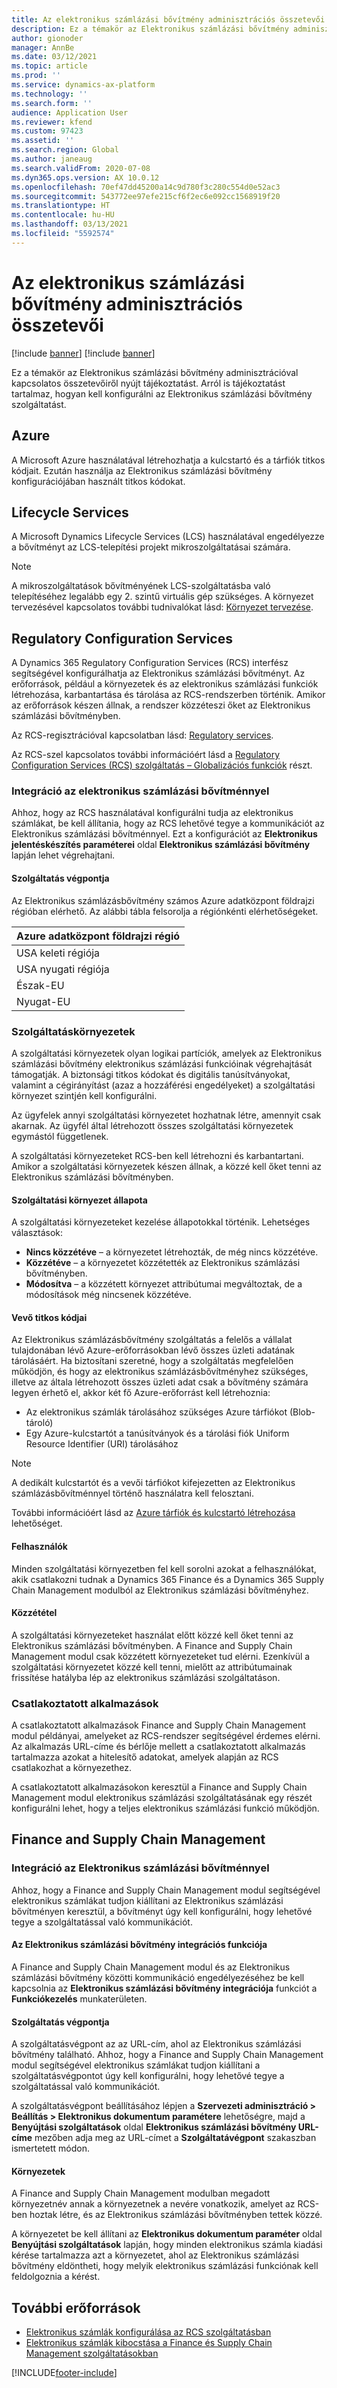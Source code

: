 ```yaml
---
title: Az elektronikus számlázási bővítmény adminisztrációs összetevői
description: Ez a témakör az Elektronikus számlázási bővítmény adminisztrációval kapcsolatos összetevőiről nyújt tájékoztatást.
author: gionoder
manager: AnnBe
ms.date: 03/12/2021
ms.topic: article
ms.prod: ''
ms.service: dynamics-ax-platform
ms.technology: ''
ms.search.form: ''
audience: Application User
ms.reviewer: kfend
ms.custom: 97423
ms.assetid: ''
ms.search.region: Global
ms.author: janeaug
ms.search.validFrom: 2020-07-08
ms.dyn365.ops.version: AX 10.0.12
ms.openlocfilehash: 70ef47dd45200a14c9d780f3c280c554d0e52ac3
ms.sourcegitcommit: 543772ee97efe215cf6f2ec6e092cc1568919f20
ms.translationtype: HT
ms.contentlocale: hu-HU
ms.lasthandoff: 03/13/2021
ms.locfileid: "5592574"
---
```

# <a name="electronic-invoicing-add-on-administration-components"></a>Az elektronikus számlázási bővítmény adminisztrációs összetevői

[!include [banner](../includes/banner.md)]
[!include [banner](../includes/preview-banner.md)]

Ez a témakör az Elektronikus számlázási bővítmény adminisztrációval kapcsolatos összetevőiről nyújt tájékoztatást. Arról is tájékoztatást tartalmaz, hogyan kell konfigurálni az Elektronikus számlázási bővítmény szolgáltatást.

## <a name="azure"></a>Azure

A Microsoft Azure használatával létrehozhatja a kulcstartó és a tárfiók titkos kódjait. Ezután használja az Elektronikus számlázási bővítmény konfigurációjában használt titkos kódokat.

## <a name="lifecycle-services"></a>Lifecycle Services

A Microsoft Dynamics Lifecycle Services (LCS) használatával engedélyezze a bővítményt az LCS-telepítési projekt mikroszolgáltatásai számára.

> [!NOTE]
> A mikroszolgáltatások bővítményének LCS-szolgáltatásba való telepítéséhez legalább egy 2. szintű virtuális gép szükséges. A környezet tervezésével kapcsolatos további tudnivalókat lásd: [Környezet tervezése](../../fin-ops-core/fin-ops/imp-lifecycle/environment-planning.md).
 

## <a name="regulatory-configuration-services"></a>Regulatory Configuration Services

A Dynamics 365 Regulatory Configuration Services (RCS) interfész segítségével konfigurálhatja az Elektronikus számlázási bővítményt. Az erőforrások, például a környezetek és az elektronikus számlázási funkciók létrehozása, karbantartása és tárolása az RCS-rendszerben történik. Amikor az erőforrások készen állnak, a rendszer közzéteszi őket az Elektronikus számlázási bővítményben.

Az RCS-regisztrációval kapcsolatban lásd: [Regulatory services](https://marketing.configure.global.dynamics.com/).

Az RCS-szel kapcsolatos további információért lásd a [Regulatory Configuration Services (RCS) szolgáltatás – Globalizációs funkciók](rcs-globalization-feature.md) részt.

### <a name="integration-with-the-electronic-invoicing-add-on"></a>Integráció az elektronikus számlázási bővítménnyel

Ahhoz, hogy az RCS használatával konfigurálni tudja az elektronikus számlákat, be kell állítania, hogy az RCS lehetővé tegye a kommunikációt az Elektronikus számlázási bővítménnyel. Ezt a konfigurációt az **Elektronikus jelentéskészítés paraméterei** oldal **Elektronikus számlázási bővítmény** lapján lehet végrehajtani.

#### <a name="service-endpoint"></a>Szolgáltatás végpontja

Az Elektronikus számlázásbővítmény számos Azure adatközpont földrajzi régióban elérhető. Az alábbi tábla felsorolja a régiónkénti elérhetőségeket.

| Azure adatközpont földrajzi régió |
|----------------------------|
| USA keleti régiója                    |
| USA nyugati régiója                    |
| Észak-EU                   |
| Nyugat-EU                    |

### <a name="service-environments"></a>Szolgáltatáskörnyezetek

A szolgáltatási környezetek olyan logikai partíciók, amelyek az Elektronikus számlázási bővítmény elektronikus számlázási funkcióinak végrehajtását támogatják. A biztonsági titkos kódokat és digitális tanúsítványokat, valamint a cégirányítást (azaz a hozzáférési engedélyeket) a szolgáltatási környezet szintjén kell konfigurálni.

Az ügyfelek annyi szolgáltatási környezetet hozhatnak létre, amennyit csak akarnak. Az ügyfél által létrehozott összes szolgáltatási környezetek egymástól függetlenek.

A szolgáltatási környezeteket RCS-ben kell létrehozni és karbantartani. Amikor a szolgáltatási környezetek készen állnak, a közzé kell őket tenni az Elektronikus számlázási bővítményben.

#### <a name="service-environment-status"></a>Szolgáltatási környezet állapota

A szolgáltatási környezeteket kezelése állapotokkal történik. Lehetséges választások:

- **Nincs közzétéve** – a környezetet létrehozták, de még nincs közzétéve.
- **Közzétéve** – a környezetet közzétették az Elektronikus számlázási bővítményben.
- **Módosítva** – a közzétett környezet attribútumai megváltoztak, de a módosítások még nincsenek közzétéve.

#### <a name="customer-secrets"></a>Vevő titkos kódjai

Az Elektronikus számlázásbővítmény szolgáltatás a felelős a vállalat tulajdonában lévő Azure-erőforrásokban lévő összes üzleti adatának tárolásáért. Ha biztosítani szeretné, hogy a szolgáltatás megfelelően működjön, és hogy az elektronikus számlázásbővítményhez szükséges, illetve az általa létrehozott összes üzleti adat csak a bővítmény számára legyen érhető el, akkor két fő Azure-erőforrást kell létrehoznia:

- Az elektronikus számlák tárolásához szükséges Azure tárfiókot (Blob-tároló)
- Egy Azure-kulcstartót a tanúsítványok és a tárolási fiók Uniform Resource Identifier (URI) tárolásához

> [!NOTE]
> A dedikált kulcstartót és a vevői tárfiókot kifejezetten az Elektronikus számlázásbővítménnyel történő használatra kell felosztani.

További információért lásd az [Azure tárfiók és kulcstartó létrehozása](e-invoicing-create-azure-storage-account-key-vault.md) lehetőséget.

#### <a name="users"></a>Felhasználók

Minden szolgáltatási környezetben fel kell sorolni azokat a felhasználókat, akik csatlakozni tudnak a Dynamics 365 Finance és a Dynamics 365 Supply Chain Management modulból az Elektronikus számlázási bővítményhez.

#### <a name="publication"></a>Közzététel

A szolgáltatási környezeteket használat előtt közzé kell őket tenni az Elektronikus számlázási bővítményben. A Finance and Supply Chain Management modul csak közzétett környezeteket tud elérni. Ezenkívül a szolgáltatási környezetet közzé kell tenni, mielőtt az attribútumainak frissítése hatályba lép az elektronikus számlázási szolgáltatáson.

### <a name="connected-applications"></a>Csatlakoztatott alkalmazások

A csatlakoztatott alkalmazások Finance and Supply Chain Management modul példányai, amelyeket az RCS-rendszer segítségével érdemes elérni. Az alkalmazás URL-címe és bérlője mellett a csatlakoztatott alkalmazás tartalmazza azokat a hitelesítő adatokat, amelyek alapján az RCS csatlakozhat a környezethez.

A csatlakoztatott alkalmazásokon keresztül a Finance and Supply Chain Management modul elektronikus számlázási szolgáltatásának egy részét konfigurálni lehet, hogy a teljes elektronikus számlázási funkció működjön.

## <a name="finance-and-supply-chain-management"></a>Finance and Supply Chain Management

### <a name="integration-with-electronic-invoicing-add-on"></a>Integráció az Elektronikus számlázási bővítménnyel

Ahhoz, hogy a Finance and Supply Chain Management modul segítségével elektronikus számlákat tudjon kiállítani az Elektronikus számlázási bővítményen keresztül, a bővítményt úgy kell konfigurálni, hogy lehetővé tegye a szolgáltatással való kommunikációt.

#### <a name="electronic-invoicing-add-on-integration-feature"></a>Az Elektronikus számlázási bővítmény integrációs funkciója

A Finance and Supply Chain Management modul és az Elektronikus számlázási bővítmény közötti kommunikáció engedélyezéséhez be kell kapcsolnia az **Elektronikus számlázási bővítmény integrációja** funkciót a **Funkciókezelés** munkaterületen.

#### <a name="service-endpoint"></a>Szolgáltatás végpontja

A szolgáltatásvégpont az az URL-cím, ahol az Elektronikus számlázási bővítmény található. Ahhoz, hogy a Finance and Supply Chain Management modul segítségével elektronikus számlákat tudjon kiállítani a szolgáltatásvégpontot úgy kell konfigurálni, hogy lehetővé tegye a szolgáltatással való kommunikációt.

A szolgáltatásvégpont beállításához lépjen a **Szervezeti adminisztráció \> Beállítás \> Elektronikus dokumentum paramétere** lehetőségre, majd a **Benyújtási szolgáltatások** oldal **Elektronikus számlázási bővítmény URL-címe** mezőben adja meg az URL-címet a **Szolgáltatávégpont** szakaszban ismertetett módon.

#### <a name="environments"></a>Környezetek

A Finance and Supply Chain Management modulban megadott környezetnév annak a környezetnek a nevére vonatkozik, amelyet az RCS-ben hoztak létre, és az Elektronikus számlázási bővítményben tettek közzé.

A környezetet be kell állítani az **Elektronikus dokumentum paraméter** oldal **Benyújtási szolgáltatások** lapján, hogy minden elektronikus számla kiadási kérése tartalmazza azt a környezetet, ahol az Elektronikus számlázási bővítmény eldöntheti, hogy melyik elektronikus számlázási funkciónak kell feldolgoznia a kérést.

## <a name="additional-resources"></a>További erőforrások

- [Elektronikus számlák konfigurálása az RCS szolgáltatásban](e-invoicing-configuration-rcs.md)
- [Elektronikus számlák kibocstása a Finance és Supply Chain Management szolgáltatásokban](e-invoicing-issuing-electronic-invoices-finance-supply-chain-management.md)


[!INCLUDE[footer-include](../../includes/footer-banner.md)]
